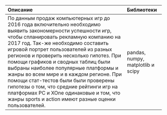 | **Описание**  | **Библиотеки**  |
|:---------- |:---------------|
| По данным продаж компьютерных игр до 2016 года включительно необходимо выявить закономерности успешности игр, чтобы спланировать рекламную компанию на 2017 год. Так-же необходимо составить игровой портрет пользователей из разных регионов и проверить несколько гипотез. При помощи графиков и сводных таблиц были выбраны наиболее популярные платформы и жанры во всем мире и в каждом регионе. При помощи стат-тестов были были проверены гипотезы о том, что средние рейтинги игр на платформах PC и XOne одинаковые и том, что жанры sports и action имеют разные оценки пользователей.|pandas, numpy, matplotlib и scipy |

